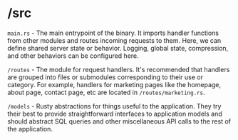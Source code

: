 # /src

`main.rs` - The main entrypoint of the binary. It imports handler functions from other modules and routes incoming requests to them. Here, we can define shared server state or behavior. Logging, global state, compression, and other behaviors can be configured here.

`/routes` - The module for request handlers. It's recommended that handlers are grouped into files or submodules corresponding to their use or category. For example, handlers for marketing pages like the homepage, about page, contact page, etc are located in `/routes/marketing.rs`.

`/models` - Rusty abstractions for things useful to the application. They try their best to provide straightforward interfaces to application models and should abstract SQL queries and other miscellaneous API calls to the rest of the application.

